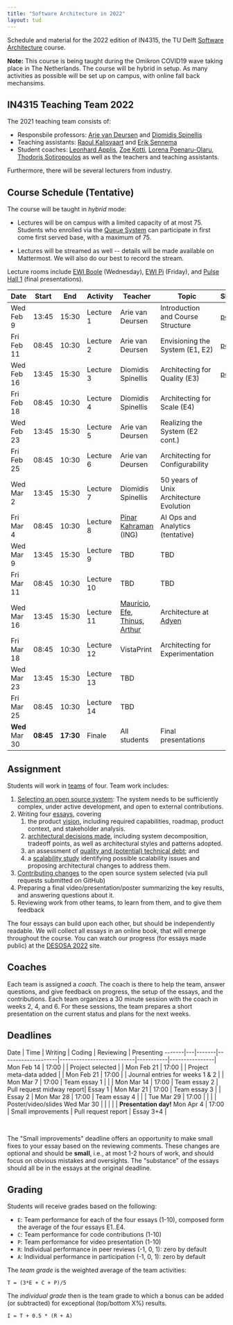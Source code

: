 ```yaml
---
title: "Software Architecture in 2022"
layout: tud
---
```


Schedule and material for the 2022 edition of IN4315, the TU Delft [Software Architecture](../index.html) course.

**Note:** This course is being taught during the Omikron COVID19 wave taking place in The Netherlands. The course will be hybrid in setup. As many activities as possible will be set up on campus, with online fall back mechansims.


<a id="teachers"></a>

## IN4315 Teaching Team 2022

The 2021 teaching team consists of:

- Responsbile professors: [Arie van Deursen][arie] and [Diomidis Spinellis][diomidis]
- Teaching assistants: [Raoul Kalisvaart][raoul] and [Erik Sennema][erik]
- Student coaches: [Leonhard Applis][leonhard], [Zoe Kotti](https://www.balab.aueb.gr/zoe-kotti.html), [Lorena Poenaru-Olaru][lorena], [Thodoris Sotiropoulos](https://theosotr.github.io) as well as the teachers and teaching assistants.

[diomidis]: https://www.spinellis.gr
[casper]: https://github.com/casperboone
[leonhard]: https://github.com/Twonki
[lorena]: https://www.tudelft.nl/en/eemcs/the-faculty/departments/software-technology/distributed-systems/people/lorena-poenaru-olaru
[arie]: https://avandeursen.com/
[raoul]: https://github.com/RaoulKalisvaart
[erik]: https://github.com/eriksennema

Furthermore, there will be several lecturers from industry.

[xavier]: http://xdevroey.be/
[luis]: https://luiscruz.github.io/
[burcu]: https://burcuku.github.io/home/
[shipra]: https://nl.linkedin.com/in/shiprasharma0312
[ferd]: https://nl.linkedin.com/in/ferdscheepers

<a id="schedule"></a>

## Course Schedule (Tentative)

The course will be taught in _hybrid_ mode:

- Lectures will be on campus with a limited capacity of at most 75. Students who enrolled via the [Queue System][queue] can participate in first come first served base, with a maximum of 75.

- Lectures will be streamed as well -- details will be made available on Mattermost. We will also do our best to record the stream.

Lecture rooms include
[EWI Boole] (Wednesday),
[EWI Pi] (Friday),
and [Pulse Hall 1] (final presentations).

[EWI Boole]: https://esviewer.tudelft.nl/space/50/
[EWI Pi]: https://esviewer.tudelft.nl/space/53/
[3mE-CZ B]: https://esviewer.tudelft.nl/space/6/
[Pulse Hall 1]: https://esviewer.tudelft.nl/space/164/
[queue]: https://queue.tudelft.nl/edition/338/labs

Date       | Start | End   | Activity   | Teacher                  | Topic                                  | Slides      | Video
-----------|-------|-------|------------|--------------------------|----------------------------------------|-------------|----------------|
Wed Feb  9 | 13:45 | 15:30 | Lecture  1 | Arie van Deursen         | Introduction and Course Structure      | [pdf][pdf1] | [video][zoom1] |
Fri Feb 11 | 08:45 | 10:30 | Lecture  2 | Arie van Deursen         | Envisioning the System (E1, E2)        | [pdf][pdf2] | [video][zoom2] |
Wed Feb 16 | 13:45 | 15:30 | Lecture  3 | Diomidis Spinellis       | Architecting for Quality (E3)          | [pdf][pdf3] | [video][zoom3] |
Fri Feb 18 | 08:45 | 10:30 | Lecture  4 | Diomidis Spinellis       | Architecting for Scale (E4)
Wed Feb 23 | 13:45 | 15:30 | Lecture  5 | Arie van Deursen         | Realizing the System (E2 cont.)
Fri Feb 25 | 08:45 | 10:30 | Lecture  6 | Arie van Deursen         | Architecting for Configurability
Wed Mar 2  | 13:45 | 15:30 | Lecture  7 | Diomidis Spinellis       | 50 years of Unix Architecture Evolution |
Fri Mar 4  | 08:45 | 10:30 | Lecture  8 | [Pinar Kahraman][pinar] (ING)     | AI Ops and Analytics (tentative) |
Wed Mar 9  | 13:45 | 15:30 | Lecture  9 | TBD                      | TBD |
Fri Mar 11 | 08:45 | 10:30 | Lecture 10 | TBD                      | TBD |
Wed Mar 16 | 13:45 | 15:30 | Lecture 11 | [Maurício], [Efe], [Thinus], [Arthur] | Architecture at [Adyen] |
Fri Mar 18 | 08:45 | 10:30 | Lecture 12 | VistaPrint               | Architecting for Experimentation |
Wed Mar 23 | 13:45 | 15:30 | Lecture 13 | TBD
Fri Mar 25 | 08:45 | 10:30 | Lecture 14 | TBD
**Wed** Mar 30 | **08:45** | **17:30** | Finale | All students | Final presentations

[pdf1]: slides/lecture1-overview.pdf
[pdf2]: slides/lecture2-envisioning-the-product.pdf
[pdf3]: slides/lecture3-architecting-for-quality.pdf
[zoom1]: https://tudelft.zoom.us/rec/share/6x9NVPs1aIw7YQY6vRp-CwK-EXLwaHPVXcA4SEoyyYJQwLuEcfc4BfRBLIbT8MgZ.K5QkaERqRHRiTuIs
[zoom2]: https://tudelft.zoom.us/rec/share/-rXtXRetktrtO08YSDNZQnSifHHkO2hUzxQVBWXaRDBu8kBmtDgK5ke3EU9l3bIo.HHUEwNQq9RRoV2Kb
[zoom3]: https://tudelft.zoom.us/rec/share/1XDEWFAiuPjbLDzlalqRiK581ZZeM08ZmYL5kI4eyuSaMqs5os2q-odX-qTdK60.434e2Vxun4M-tfMl

[efe]: https://nl.linkedin.com/in/efekocabas
[arthur]: https://nl.linkedin.com/in/arthur-breurkes-5a954a106
[thinus]: https://nl.linkedin.com/in/thinus-naude
[maurício]: https://www.mauricioaniche.com/

[picnic]: https://blog.picnic.nl/
[adyen]: https://www.adyen.com/
[norberhuis]: https://www.norberhuis.nl/
[collegerama]: https://collegerama.tudelft.nl/Mediasite/Channel/eemcs-msc-cs/browse/null/most-recent/null/0/1cf33499abdf4e20a195204e9d47b4b414
[pinar]: https://nl.linkedin.com/in/pinarkahraman


## Assignment

Students will work in [teams](assignment.html#team-formation) of four.
Team work includes:

1. [Selecting an open source system](assignment.html#picking): The system needs to be sufficiently complex, under active development, and open to external contributions.
2. Writing four [essays](assignment.html#essays), covering
    1. the product [vision](assignment.html#vision), including required capabilities, roadmap, product context, and stakeholder analysis.
    2. [architectural decisions made](assignment.html#architecture), including system decomposition, tradeoff points, as well as architectural styles and patterns adopted.
    3. an assessment of [quality and (potential) technical debt](assignment.html#quality); and
    4. a [scalability study](assignment.html#scalability) identifying possible scalability issues and proposing architectural changes to address them.
3. [Contributing changes](assignment.html#contributions) to the open source system selected (via pull requests submitted on GitHub)
4. Preparing a final video/presentation/poster summarizing the key results, and answering questions about it.
5. Reviewing work from other teams, to learn from them, and to give them feedback

The four essays can build upon each other, but should be independently readable.
We will collect all essays in an online book, that will emerge throughout the course.
You can watch our progress (for essays made public) at the [DESOSA 2022][desosa2022] site.

[desosa2022]: https://desosa2022.netlify.app

## Coaches

Each team is assigned a _coach_. 
The coach is there to help the team, answer questions, and give feedback on progress, the setup of the essays, and the contributions.
Each team organizes a 30 minute session with the coach in weeks 2, 4, and 6.
For these sessions, the team prepares a short presentation on the current status and plans for the next weeks.


## Deadlines

Date       | Time  | Writing            | Coding                    | Reviewing | Presenting
-------|---|-------|--------------------|---------------------------|-----------|----------------|
Mon Feb 14 | 17:00 |                    | Project selected          |           |
Mon Feb 21 | 17:00 |                    | Project meta-data added   |           |
Mon Feb 21 | 17:00 |                    | Journal entries for weeks 1 & 2 |     |
Mon Mar  7 | 17:00 | Team essay 1       |                           |           |
Mon Mar 14 | 17:00 | Team essay 2       | Pull request midway report| Essay 1   |
Mon Mar 21 | 17:00 | Team essay 3       |                           | Essay 2   |
Mon Mar 28 | 17:00 | Team essay 4       |                           |           |
Tue Mar 29 | 17:00 |                    |                           |           | Poster/video/slides
Wed Mar 30 |       |                    |                           |           | **Presentation day!**
Mon Apr  4 | 17:00 | Small improvements | Pull request report       | Essay 3+4 |

<br/>

The "Small improvements" deadline offers an opportunity to make small fixes to your essay based on the reviewing comments.
These changes are optional and should be **small**, i.e., at most 1-2 hours of work, and should focus on obvious mistakes and oversights. 
The "substance" of the essays should all be in the essays at the original deadline.


## Grading

Students will receive grades based on the following:

- `E`: Team performance for each of the four essays (1-10), composed form the average of the four essays E1..E4.
- `C`: Team performance for code contributions (1-10)
- `P`: Team performance for video presentation (1-10)
- `R`: Individual performance in peer reviews (-1, 0, 1): zero by default
- `A`: Individual performance in participation (-1, 0, 1): zero by default

The _team grade_ is the weighted average of the team activities:

    T = (3*E + C + P)/5

The _individual grade_ then is the team grade to which a bonus can be added (or subtracted) for exceptional (top/bottom X%) results.

	I = T + 0.5 * (R + A)
